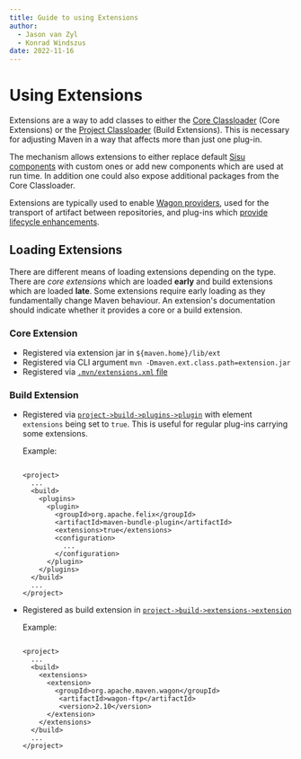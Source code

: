 ```yaml
---
title: Guide to using Extensions
author: 
  - Jason van Zyl
  - Konrad Windszus
date: 2022-11-16
---
```


<!-- Licensed to the Apache Software Foundation (ASF) under one-->
<!-- or more contributor license agreements.  See the NOTICE file-->
<!-- distributed with this work for additional information-->
<!-- regarding copyright ownership.  The ASF licenses this file-->
<!-- to you under the Apache License, Version 2.0 (the-->
<!-- "License"); you may not use this file except in compliance-->
<!-- with the License.  You may obtain a copy of the License at-->
<!---->
<!--   http://www.apache.org/licenses/LICENSE-2.0-->
<!---->
<!-- Unless required by applicable law or agreed to in writing,-->
<!-- software distributed under the License is distributed on an-->
<!-- "AS IS" BASIS, WITHOUT WARRANTIES OR CONDITIONS OF ANY-->
<!-- KIND, either express or implied.  See the License for the-->
<!-- specific language governing permissions and limitations-->
<!-- under the License.-->
<!-- NOTE: For help with the syntax of this file, see:-->
<!-- http://maven.apache.org/doxia/references/apt-format.html-->
# Using Extensions

Extensions are a way to add classes to either the [Core Classloader](\./guide\-maven\-classloading\.html\#Core\_Classloader) \(Core Extensions\) or the [Project Classloader](\./guide\-maven\-classloading\.html\#Project\_Classloaders) \(Build Extensions\)\. This is necessary for adjusting Maven in a way that affects more than just one plug\-in\.

The mechanism allows extensions to either replace default [Sisu components](https://www\.eclipse\.org/sisu/) with custom ones or add new components which are used at run time\. In addition one could also expose additional packages from the Core Classloader\.

Extensions are typically used to enable [Wagon providers](\.\./\.\./wagon/wagon\-providers/), used for the transport of artifact between repositories, and plug\-ins which [provide lifecycle enhancements](\.\./\.\./examples/maven\-3\-lifecycle\-extensions\.html)\.

## Loading Extensions

There are different means of loading extensions depending on the type\. There are _core extensions_ which are loaded **early** and build extensions which are loaded **late**\. Some extensions require early loading as they fundamentally change Maven behaviour\. An extension&apos;s documentation should indicate whether it provides a core or a build extension\.

### Core Extension

- Registered via extension jar in `${maven.home}/lib/ext`
- Registered via CLI argument `mvn -Dmaven.ext.class.path=extension.jar`
- Registered via [`.mvn/extensions.xml` file](\.\./\.\./configure\.html\#mvn\-extensions\-xml\-file)
### Build Extension

- Registered via [`project->build->plugins->plugin`](\.\./\.\./pom\.html\#Plugins) with element `extensions` being set to `true`\. This is useful for regular plug\-ins carrying some extensions\.

    Example:

    ```
    
    <project>
      ...
      <build>
        <plugins>
          <plugin>
            <groupId>org.apache.felix</groupId>
            <artifactId>maven-bundle-plugin</artifactId>
            <extensions>true</extensions>
            <configuration>
              ...
            </configuration>
          </plugin>
        </plugins>
      </build>
      ...
    </project>
    
    ```

- Registered as build extension in [`project->build->extensions->extension`](\.\./\.\./pom\.html\#Extensions)

    Example:

    ```
    
    <project>
      ...
      <build>
        <extensions>
          <extension>
            <groupId>org.apache.maven.wagon</groupId>
             <artifactId>wagon-ftp</artifactId>
             <version>2.10</version>
          </extension>
        </extensions>
      </build>
      ...
    </project>
    
    ```

